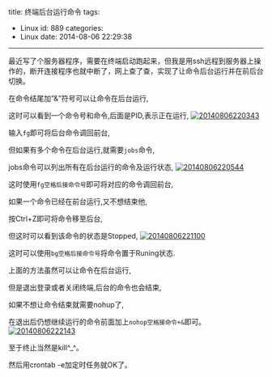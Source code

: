 title: 终端后台运行命令
tags:
  - Linux
id: 889
categories:
  - Linux
date: 2014-08-06 22:29:38
---

最近写了个服务器程序，需要在终端启动跑起来，但我是用ssh远程到服务器上操作的，断开连接程序也就中断了，网上查了查，实现了让命令后台运行并在前后台切换。

在命令结尾加”&”符号可以让命令在后台运行,

这时可以看到一个命令号和命令,后面是PID,表示正在运行,
[![](http://ixjx-sae.stor.sinaapp.com/uploads/QQ图片20140806220343.jpg "20140806220343")](http://ixjx.sinaapp.com/%e7%bb%88%e7%ab%af%e5%90%8e%e5%8f%b0%e8%bf%90%e8%a1%8c%e5%91%bd%e4%bb%a4/qq%e5%9b%be%e7%89%8720140806220343/)

输入`fg`即可将后台命令调回前台,
<!--more-->
但如果有多个命令在后台运行,就需要`jobs`命令,

jobs命令可以列出所有在后台运行的命令及运行状态,
[![](http://ixjx-sae.stor.sinaapp.com/uploads/QQ图片20140806220544.jpg "20140806220544")](http://ixjx.sinaapp.com/%e7%bb%88%e7%ab%af%e5%90%8e%e5%8f%b0%e8%bf%90%e8%a1%8c%e5%91%bd%e4%bb%a4/qq%e5%9b%be%e7%89%8720140806220544/)

这时使用`fg空格后接命令号`即可将对应的命令调回前台,

如果一个命令已经在前台运行,又不想结束他,

按Ctrl+Z即可将命令移至后台,

但这时可以看到该命令的状态是Stopped,
[![](http://ixjx-sae.stor.sinaapp.com/uploads/QQ图片20140806221100.jpg "20140806221100")](http://ixjx.sinaapp.com/%e7%bb%88%e7%ab%af%e5%90%8e%e5%8f%b0%e8%bf%90%e8%a1%8c%e5%91%bd%e4%bb%a4/qq%e5%9b%be%e7%89%8720140806221100/)

这时可以使用`bg空格后接命令号`将命令置于Runing状态.

上面的方法虽然可以让命令在后台运行,

但是退出登录或者关闭终端,后台的命令也会结束,

如果不想让命令结束就需要nohup了,

在退出后仍想继续运行的命令前面加上`nohop空格接命令+&`即可。
[![](http://ixjx-sae.stor.sinaapp.com/uploads/QQ图片20140806222143.jpg "20140806222143")](http://ixjx.sinaapp.com/%e7%bb%88%e7%ab%af%e5%90%8e%e5%8f%b0%e8%bf%90%e8%a1%8c%e5%91%bd%e4%bb%a4/qq%e5%9b%be%e7%89%8720140806222143/)

至于终止当然是kill^_^。

然后用crontab -e加定时任务就OK了。